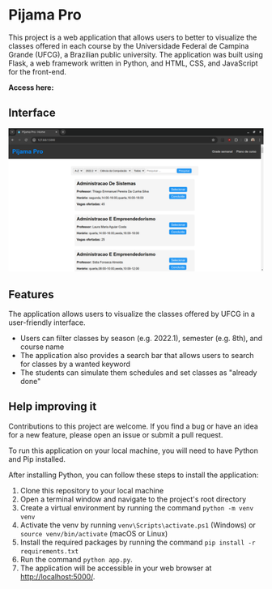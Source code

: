 # Pijama Pro

This project is a web application that allows users to better to visualize the classes offered in each course by the Universidade Federal de Campina Grande (UFCG), a Brazilian public university. The application was built using Flask, a web framework written in Python, and HTML, CSS, and JavaScript for the front-end.

**Access here:**  

## Interface

![Homepage](interface/homepage.png)

## Features

The application allows users to visualize the classes offered by UFCG in a user-friendly interface.

- Users can filter classes by season (e.g. 2022.1), semester (e.g. 8th), and course name
- The application also provides a search bar that allows users to search for classes by a wanted keyword
- The students can simulate them schedules and set classes as "already done"

## Help improving it

Contributions to this project are welcome. If you find a bug or have an idea for a new feature, please open an issue or submit a pull request.

To run this application on your local machine, you will need to have Python and Pip installed.

After installing Python, you can follow these steps to install the application:

1. Clone this repository to your local machine
2. Open a terminal window and navigate to the project's root directory
3. Create a virtual environment by running the command ```python -m venv venv```
4. Activate the venv by running ```venv\Scripts\activate.ps1``` (Windows) or ```source venv/bin/activate``` (macOS or Linux)
5. Install the required packages by running the command ```pip install -r requirements.txt```
6. Run the command ```python app.py```.
7. The application will be accessible in your web browser at [http://localhost:5000/](http://localhost:5000/).